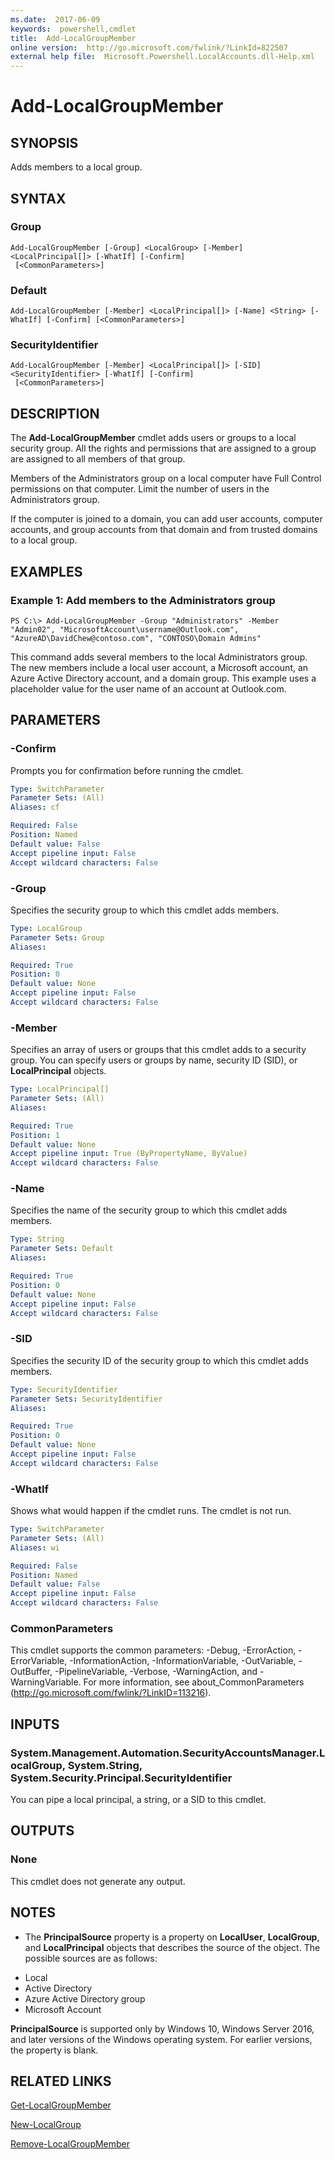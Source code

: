```yaml
---
ms.date:  2017-06-09
keywords:  powershell,cmdlet
title:  Add-LocalGroupMember
online version:  http://go.microsoft.com/fwlink/?LinkId=822507
external help file:  Microsoft.Powershell.LocalAccounts.dll-Help.xml
---
```


# Add-LocalGroupMember

## SYNOPSIS
Adds members to a local group.

## SYNTAX

### Group
```
Add-LocalGroupMember [-Group] <LocalGroup> [-Member] <LocalPrincipal[]> [-WhatIf] [-Confirm]
 [<CommonParameters>]
```

### Default
```
Add-LocalGroupMember [-Member] <LocalPrincipal[]> [-Name] <String> [-WhatIf] [-Confirm] [<CommonParameters>]
```

### SecurityIdentifier
```
Add-LocalGroupMember [-Member] <LocalPrincipal[]> [-SID] <SecurityIdentifier> [-WhatIf] [-Confirm]
 [<CommonParameters>]
```

## DESCRIPTION
The **Add-LocalGroupMember** cmdlet adds users or groups to a local security group.
All the rights and permissions that are assigned to a group are assigned to all members of that group.

Members of the Administrators group on a local computer have Full Control permissions on that computer.
Limit the number of users in the Administrators group.

If the computer is joined to a domain, you can add user accounts, computer accounts, and group accounts from that domain and from trusted domains to a local group.

## EXAMPLES

### Example 1: Add members to the Administrators group
```
PS C:\> Add-LocalGroupMember -Group "Administrators" -Member "Admin02", "MicrosoftAccount\username@Outlook.com", "AzureAD\DavidChew@contoso.com", "CONTOSO\Domain Admins"
```

This command adds several members to the local Administrators group.
The new members include a local user account, a Microsoft account, an Azure Active Directory account, and a domain group.
This example uses a placeholder value for the user name of an account at Outlook.com.

## PARAMETERS

### -Confirm
Prompts you for confirmation before running the cmdlet.

```yaml
Type: SwitchParameter
Parameter Sets: (All)
Aliases: cf

Required: False
Position: Named
Default value: False
Accept pipeline input: False
Accept wildcard characters: False
```

### -Group
Specifies the security group to which this cmdlet adds members.

```yaml
Type: LocalGroup
Parameter Sets: Group
Aliases: 

Required: True
Position: 0
Default value: None
Accept pipeline input: False
Accept wildcard characters: False
```

### -Member
Specifies an array of users or groups that this cmdlet adds to a security group.
You can specify users or groups by name, security ID (SID), or **LocalPrincipal** objects.

```yaml
Type: LocalPrincipal[]
Parameter Sets: (All)
Aliases: 

Required: True
Position: 1
Default value: None
Accept pipeline input: True (ByPropertyName, ByValue)
Accept wildcard characters: False
```

### -Name
Specifies the name of the security group to which this cmdlet adds members.

```yaml
Type: String
Parameter Sets: Default
Aliases: 

Required: True
Position: 0
Default value: None
Accept pipeline input: False
Accept wildcard characters: False
```

### -SID
Specifies the security ID of the security group to which this cmdlet adds members.

```yaml
Type: SecurityIdentifier
Parameter Sets: SecurityIdentifier
Aliases: 

Required: True
Position: 0
Default value: None
Accept pipeline input: False
Accept wildcard characters: False
```

### -WhatIf
Shows what would happen if the cmdlet runs.
The cmdlet is not run.

```yaml
Type: SwitchParameter
Parameter Sets: (All)
Aliases: wi

Required: False
Position: Named
Default value: False
Accept pipeline input: False
Accept wildcard characters: False
```

### CommonParameters
This cmdlet supports the common parameters: -Debug, -ErrorAction, -ErrorVariable, -InformationAction, -InformationVariable, -OutVariable, -OutBuffer, -PipelineVariable, -Verbose, -WarningAction, and -WarningVariable. For more information, see about_CommonParameters (http://go.microsoft.com/fwlink/?LinkID=113216).

## INPUTS

### System.Management.Automation.SecurityAccountsManager.LocalGroup, System.String, System.Security.Principal.SecurityIdentifier
You can pipe a local principal, a string, or a SID to this cmdlet.

## OUTPUTS

### None
This cmdlet does not generate any output.

## NOTES
* The **PrincipalSource** property is a property on **LocalUser**, **LocalGroup**, and **LocalPrincipal** objects that describes the source of the object. The possible sources are as follows: 

- Local 
- Active Directory 
- Azure Active Directory group 
- Microsoft Account 

**PrincipalSource** is supported only by Windows 10, Windows Server 2016, and later versions of the Windows operating system. For earlier versions, the property is blank.

## RELATED LINKS

[Get-LocalGroupMember](Get-LocalGroupMember.md)

[New-LocalGroup](New-LocalGroup.md)

[Remove-LocalGroupMember](Remove-LocalGroupMember.md)

